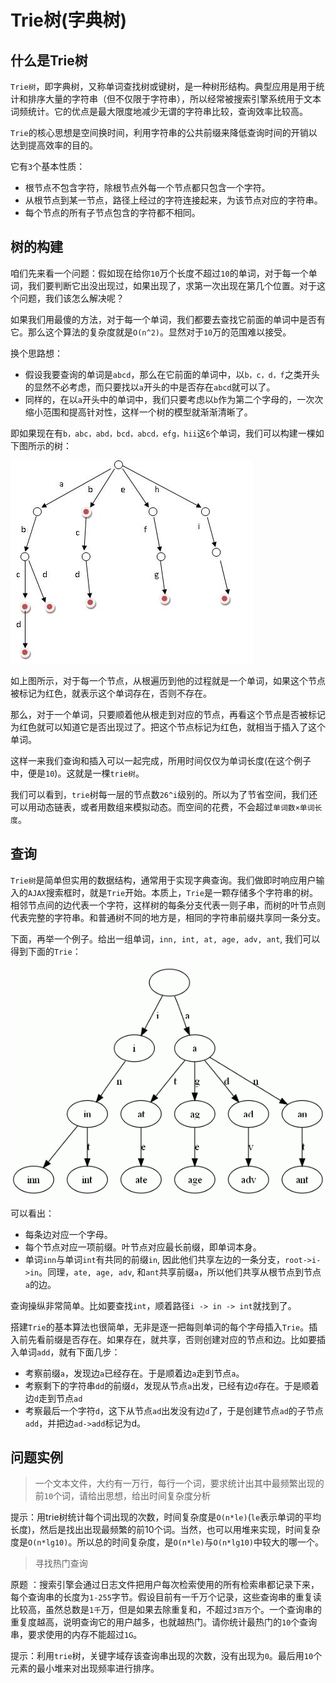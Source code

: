 # Trie树(字典树)

## 什么是Trie树

`Trie树`，即字典树，又称单词查找树或键树，是一种树形结构。典型应用是用于统计和排序大量的字符串（但不仅限于字符串），所以经常被搜索引擎系统用于文本词频统计。它的优点是最大限度地减少无谓的字符串比较，查询效率比较高。

`Trie`的核心思想是空间换时间，利用字符串的公共前缀来降低查询时间的开销以达到提高效率的目的。

它有`3`个基本性质：

+ 根节点不包含字符，除根节点外每一个节点都只包含一个字符。
+ 从根节点到某一节点，路径上经过的字符连接起来，为该节点对应的字符串。
+ 每个节点的所有子节点包含的字符都不相同。

## 树的构建

咱们先来看一个问题：假如现在给你`10`万个长度不超过`10`的单词，对于每一个单词，我们要判断它出没出现过，如果出现了，求第一次出现在第几个位置。对于这个问题，我们该怎么解决呢？

如果我们用最傻的方法，对于每一个单词，我们都要去查找它前面的单词中是否有它。那么这个算法的复杂度就是`O(n^2)`。显然对于`10`万的范围难以接受。

换个思路想：

+ 假设我要查询的单词是`abcd`，那么在它前面的单词中，以`b，c，d，f`之类开头的显然不必考虑，而只要找以`a`开头的中是否存在`abcd`就可以了。
+ 同样的，在以`a`开头中的单词中，我们只要考虑以`b`作为第二个字母的，一次次缩小范围和提高针对性，这样一个树的模型就渐渐清晰了。

即如果现在有`b，abc，abd，bcd，abcd，efg，hii`这`6`个单词，我们可以构建一棵如下图所示的树：

![](58.jpg)

如上图所示，对于每一个节点，从根遍历到他的过程就是一个单词，如果这个节点被标记为红色，就表示这个单词存在，否则不存在。

那么，对于一个单词，只要顺着他从根走到对应的节点，再看这个节点是否被标记为红色就可以知道它是否出现过了。把这个节点标记为红色，就相当于插入了这个单词。

这样一来我们查询和插入可以一起完成，所用时间仅仅为单词长度(在这个例子中，便是`10`)。这就是一棵`trie树`。

我们可以看到，`trie`树每一层的节点数`26^i`级别的。所以为了节省空间，我们还可以用动态链表，或者用数组来模拟动态。而空间的花费，不会超过`单词数×单词长度`。

## 查询

`Trie树`是简单但实用的数据结构，通常用于实现字典查询。我们做即时响应用户输入的`AJAX`搜索框时，就是`Trie`开始。本质上，`Trie`是一颗存储多个字符串的树。相邻节点间的边代表一个字符，这样树的每条分支代表一则子串，而树的叶节点则代表完整的字符串。和普通树不同的地方是，相同的字符串前缀共享同一条分支。

下面，再举一个例子。给出一组单词，`inn, int, at, age, adv, ant`, 我们可以得到下面的`Trie`：

![](59.gif)

可以看出：

+ 每条边对应一个字母。
+ 每个节点对应一项前缀。叶节点对应最长前缀，即单词本身。
+ 单词`inn`与单词`int`有共同的前缀`in`, 因此他们共享左边的一条分支，`root->i->in`。同理，`ate, age, adv`, 和`ant`共享前缀`a`，所以他们共享从根节点到节点`a`的边。

查询操纵非常简单。比如要查找`int`，顺着路径`i -> in -> int`就找到了。

搭建`Trie`的基本算法也很简单，无非是逐一把每则单词的每个字母插入`Trie`。插入前先看前缀是否存在。如果存在，就共享，否则创建对应的节点和边。比如要插入单词`add`，就有下面几步：

+ 考察前缀`a`，发现边`a`已经存在。于是顺着边`a`走到节点`a`。
+ 考察剩下的字符串`dd`的前缀`d`，发现从节点`a`出发，已经有边`d`存在。于是顺着边`d`走到节点`ad`
+ 考察最后一个字符`d`，这下从节点`ad`出发没有边`d`了，于是创建节点`ad`的子节点`add`，并把边`ad->add`标记为d。

## 问题实例

> 一个文本文件，大约有一万行，每行一个词，要求统计出其中最频繁出现的前`10`个词，请给出思想，给出时间复杂度分析

提示：用trie树统计每个词出现的次数，时间复杂度是`O(n*le)`(`le`表示单词的平均长度)，然后是找出出现最频繁的前10个词。当然，也可以用堆来实现，时间复杂度是`O(n*lg10)`。所以总的时间复杂度，是`O(n*le)`与`O(n*lg10)`中较大的哪一个。

> 寻找热门查询

原题 ：搜索引擎会通过日志文件把用户每次检索使用的所有检索串都记录下来，每个查询串的长度为`1-255`字节。假设目前有一千万个记录，这些查询串的重复读比较高，虽然总数是`1千`万，但是如果去除重复和，不超过`3百万`个。一个查询串的重复度越高，说明查询它的用户越多，也就越热门。请你统计最热门的`10`个查询串，要求使用的内存不能超过`1G`。

提示：利用`trie`树，关键字域存该查询串出现的次数，没有出现为`0`。最后用`10`个元素的最小堆来对出现频率进行排序。